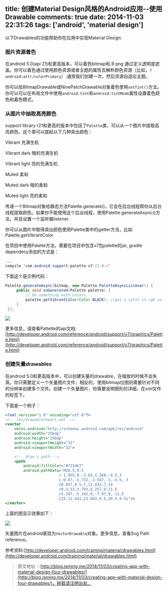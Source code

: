 title: 创建Material Design风格的Android应用--使用Drawable
comments: true
date: 2014-11-03 22:31:26
tags: ['android', 'material design']
---


以下Drawables的功能帮助你在应用中实现Material Design:

### 图片资源着色

在android 5.0(api 21)和更高版本，可以着色bitmap和.9 png 通过定义透明度遮盖。你可以着色通过使用颜色资源或者主题的属性去解析颜色资源（比如，`?android:attr/colorPrimary`）.通常我们创建一次，然后资源自适应主题。

<!--more-->

你可以给BitmapDrawable或NinePatchDrawable对象着色使用`setTint()`方法。你可以可以在布局文件中使用`android:tint`和`android:tintMode`属性设置着色颜色和着色模式。

### 从图片中抽取高亮颜色

support library r21和更高的版本中包括了`Palette`类，可以从一个图片中提取高亮颜色。这个类可以提起以下几种突出颜色：

Vibrant   充满生机

Vibrant dark  暗的充满生机

Vibrant light 亮的充满生机

Muted  柔和

Muted dark  暗的柔和

Muted light 亮的柔和

传递一个Bitmap对象给静态方法Palette.generate()，它会在后台线程帮你从后台线程提取颜色。如果你不能使用这个后台线程，使用Palette.generateAsync()方法，并且设置一个监听器listener.

你可以从图片中取得突出颜色使用Palette类中的getter方法，比如Palette.getVibrantColor.

在项目中使用Palette方法，需要在项目中包含v7包palette的jar, gradle dependecy添加的方式是：

```java
...
compile 'com.android.support:palette-v7:21.0.+'

```

下面这个是示例代码：
```java
Palette.generateAsync(bitmap, new Palette.PaletteAsyncListener() {
     public void onGenerated(Palette palette) {
         // Do something with colors...
         palette.getVibrantColor(Color.BLACK); //get a color in rgb value
     }
 });
```
![](http://isming.qiniudn.com/palette_mode.jpg)

更多信息，请查看Paltette的api文档:[http://developer.android.com/reference/android/support/v7/graphics/Palette.html](http://developer.android.com/reference/android/support/v7/graphics/Palette.html)

### 创建矢量drawables

在android 5.0和更高版本中，可以创建矢量的drawable，在缩放的时候不会失真。你只需要定义一个矢量图片文件，相反的，使用bitmap位图则需要针对不同的分辨率创建多个文件。创建一个矢量图片，你需要说明图形的详细，在xml文件的<vector>标签下。

下面是一个例子：

```xml
<?xml version="1.0" encoding="utf-8"?>
<!-- res/drawable/heart.xml -->
<vector
    xmlns:android="http://schemas.android.com/apk/res/android"
    android:width="256dp"
    android:height="256dp"
    android:viewportHeight="32"
    android:viewportWidth="32">

    <!-- draw a path -->
    <path
        android:fillColor="#f15467"
        android:pathData="M20.5,9.5
                        c-1.955,0,-3.83,1.268,-4.5,3
                        c-0.67,-1.732,-2.547,-3,-4.5,-3
                        C8.957,9.5,7,11.432,7,14
                        c0,3.53,3.793,6.257,9,11.5
                        c5.207,-5.242,9,-7.97,9,-11.5
                        C25,11.432,23.043,9.5,20.5,9.5z"/>
</vector>
```

上面的图显示效果如下：

![](http://isming.qiniudn.com/vector_demo.png)

矢量图片在android表现为`VectorDrawable`对象。更多信息，查看Svg Path reference。

参考资料:[http://developer.android.com/training/material/drawables.html](http://developer.android.com/training/material/drawables.html)

>原文地址：[http://blog.isming.me/2014/11/03/creating-app-with-material-design-four-drawables/](http://blog.isming.me/2014/11/03/creating-app-with-material-design-four-drawables/)，转载请注明出处。